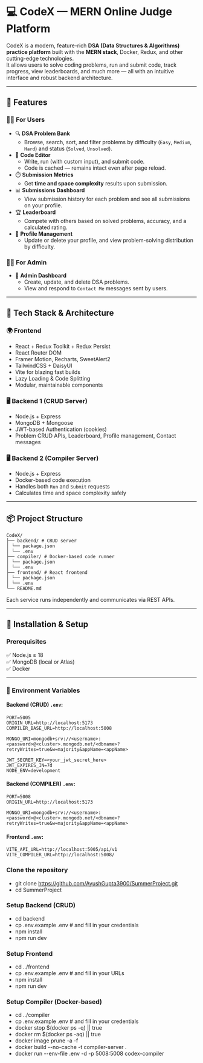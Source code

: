 # 💻 CodeX — MERN Online Judge Platform

CodeX is a modern, feature-rich **DSA (Data Structures & Algorithms) practice platform** built with the **MERN stack**, Docker, Redux, and other cutting-edge technologies.  
It allows users to solve coding problems, run and submit code, track progress, view leaderboards, and much more — all with an intuitive interface and robust backend architecture.

---

## 🚀 Features

### 👩‍💻 For Users
- 🔍 **DSA Problem Bank**
  - Browse, search, sort, and filter problems by difficulty (`Easy`, `Medium`, `Hard`) and status (`Solved`, `Unsolved`).
- 📝 **Code Editor**
  - Write, run (with custom input), and submit code.
  - Code is cached — remains intact even after page reload.
- ⏱️ **Submission Metrics**
  - Get **time and space complexity** results upon submission.
- 📊 **Submissions Dashboard**
  - View submission history for each problem and see all submissions on your profile.
- 🏆 **Leaderboard**
  - Compete with others based on solved problems, accuracy, and a calculated rating.
- 👤 **Profile Management**
  - Update or delete your profile, and view problem-solving distribution by difficulty.

### 🧑‍💼 For Admin
- 🧩 **Admin Dashboard**
  - Create, update, and delete DSA problems.
  - View and respond to `Contact Me` messages sent by users.

---

## 🧰 Tech Stack & Architecture

### 🌍 Frontend
- React + Redux Toolkit + Redux Persist
- React Router DOM
- Framer Motion, Recharts, SweetAlert2
- TailwindCSS + DaisyUI
- Vite for blazing fast builds
- Lazy Loading & Code Splitting
- Modular, maintainable components

### 🖥️ Backend 1 (CRUD Server)
- Node.js + Express
- MongoDB + Mongoose
- JWT-based Authentication (cookies)
- Problem CRUD APIs, Leaderboard, Profile management, Contact messages

### 🖥️ Backend 2 (Compiler Server)
- Node.js + Express
- Docker-based code execution
- Handles both `Run` and `Submit` requests
- Calculates time and space complexity safely

---

## 📦 Project Structure

```
CodeX/
├── backend/ # CRUD server
│ └── package.json
│ └── .env
├── compiler/ # Docker-based code runner
│ └── package.json
│ └── .env
├── frontend/ # React frontend
│ └── package.json
│ └── .env
└── README.md
```

Each service runs independently and communicates via REST APIs.

---

## 🧪 Installation & Setup

### Prerequisites
✅ Node.js ≥ 18  
✅ MongoDB (local or Atlas)  
✅ Docker  

---

### 📄 Environment Variables

#### Backend (CRUD) `.env`:
```env
PORT=5005
ORIGIN_URL=http://localhost:5173
COMPILER_BASE_URL=http://localhost:5008

MONGO_URI=mongodb+srv://<username>:<password>@<cluster>.mongodb.net/<dbname>?retryWrites=true&w=majority&appName=<appName>

JWT_SECRET_KEY=<your_jwt_secret_here>
JWT_EXPIRES_IN=7d
NODE_ENV=development
```

#### Backend (COMPILER) `.env`:
```env
PORT=5008
ORIGIN_URL=http://localhost:5173

MONGO_URI=mongodb+srv://<username>:<password>@<cluster>.mongodb.net/<dbname>?retryWrites=true&w=majority&appName=<appName>
```

#### Frontend `.env`:
```env
VITE_API_URL=http://localhost:5005/api/v1
VITE_COMPILER_URL=http://localhost:5008/
```

### Clone the repository

- git clone https://github.com/AyushGupta3900/SummerProject.git
- cd SummerProject

### Setup Backend (CRUD)

- cd backend
- cp .env.example .env   # and fill in your credentials
- npm install
- npm run dev

### Setup Frontend

- cd ../frontend
- cp .env.example .env   # and fill in your URLs
- npm install
- npm run dev
  
### Setup Compiler (Docker-based)

- cd ../compiler
- cp .env.example .env   # and fill in your credentials
- docker stop $(docker ps -q) || true
- docker rm $(docker ps -aq) || true
- docker image prune -a -f
- docker build --no-cache -t compiler-server .
- docker run --env-file .env -d -p 5008:5008 codex-compiler